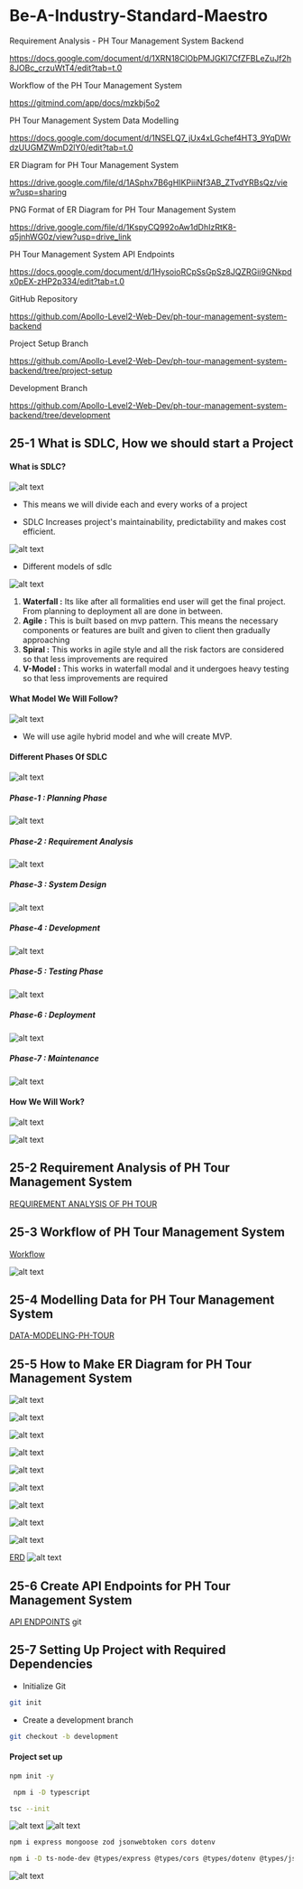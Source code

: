 # Be-A-Industry-Standard-Maestro

Requirement Analysis - PH Tour Management System Backend

https://docs.google.com/document/d/1XRN18ClObPMJGKl7CfZFBLeZuJf2h8JOBc_crzuWtT4/edit?tab=t.0



Workflow of the PH Tour Management System 

https://gitmind.com/app/docs/mzkbj5o2



PH Tour Management System Data Modelling

https://docs.google.com/document/d/1NSELQ7_jUx4xLGchef4HT3_9YqDWrdzUUGMZWmD2lY0/edit?tab=t.0



ER Diagram for PH Tour Management System

https://drive.google.com/file/d/1ASphx7B6gHIKPiiiNf3AB_ZTvdYRBsQz/view?usp=sharing



PNG Format of ER Diagram for PH Tour Management System

https://drive.google.com/file/d/1KspyCQ992oAw1dDhIzRtK8-q5jnhWG0z/view?usp=drive_link



PH Tour Management System API Endpoints

https://docs.google.com/document/d/1HysoioRCpSsGpSz8JQZRGii9GNkpdx0pEX-zHP2p334/edit?tab=t.0



GitHub Repository

https://github.com/Apollo-Level2-Web-Dev/ph-tour-management-system-backend



Project Setup Branch

https://github.com/Apollo-Level2-Web-Dev/ph-tour-management-system-backend/tree/project-setup



Development Branch

https://github.com/Apollo-Level2-Web-Dev/ph-tour-management-system-backend/tree/development

## 25-1 What is SDLC, How we should start a Project

#### What is SDLC? 

![alt text](image.png)

- This means we will divide each and every works of a project 

- SDLC Increases project's maintainability, predictability and makes cost efficient.  

![alt text](image-1.png)

- Different models of sdlc 

![alt text](image-2.png)

1. **Waterfall :** Its like after all formalities end user will get the final project. From planning to deployment all are done in between. 
2. **Agile :** This is built based on mvp pattern. This means the necessary components or features are built and given to client then gradually approaching
3. **Spiral :** This works in agile style and all the risk factors are considered so that less improvements are required 
4. **V-Model :** This works in waterfall modal and it undergoes heavy testing so that less improvements are required 

#### What Model We Will Follow? 
![alt text](image-3.png)
- We will use agile hybrid model and whe will create MVP. 

#### Different Phases Of SDLC 

![alt text](image-4.png)

##### Phase-1 : Planning Phase 

![alt text](image-5.png)

##### Phase-2 : Requirement Analysis

![alt text](image-6.png)

##### Phase-3 : System Design 

![alt text](image-7.png)

##### Phase-4 : Development

![alt text](image-8.png)

##### Phase-5 : Testing Phase 

![alt text](image-10.png)

##### Phase-6 : Deployment 

![alt text](image-9.png)

##### Phase-7 : Maintenance  

![alt text](image-11.png)


#### How We Will Work?

![alt text](image-12.png)

![alt text](image-13.png)

## 25-2 Requirement Analysis of PH Tour Management System

[REQUIREMENT ANALYSIS OF PH TOUR](https://docs.google.com/document/d/18-PxR_7rhUsh1oyNc1TZ39aY837bxvzoz7XW-xn2ehk/edit?usp=sharing)


## 25-3 Workflow of PH Tour Management System

[Workflow](https://gitmind.com/app/docs/m0k204te)

![alt text](image-14.png)

## 25-4 Modelling Data for PH Tour Management System

[DATA-MODELING-PH-TOUR](https://docs.google.com/document/d/17LyBRqUM2FAgLNUzTpR6Ecq3clLwsoFhUQNLVBWpqDI/edit?usp=sharing)

## 25-5 How to Make ER Diagram for PH Tour Management System

![alt text](image-15.png)

![alt text](image-16.png)

![alt text](image-17.png)

![alt text](image-18.png)

![alt text](image-19.png)

![alt text](image-20.png)

![alt text](image-21.png)

![alt text](image-22.png)

![alt text](image-23.png)

[ERD](https://drive.google.com/file/d/1-63IaqNgZJfUDU34sk3IHX__raqn8CD1/view?usp=sharing)
![alt text](image-24.png)


## 25-6 Create API Endpoints for PH Tour Management System

[API ENDPOINTS](https://docs.google.com/document/d/1B_Qc6ocEB5eF7iAidmET1BxGwsdGdfVaP2raLGepYaY/edit?usp=sharing)
git


## 25-7 Setting Up Project with Required Dependencies

- Initialize Git 

```bash
git init 
```
- Create a development branch 

```bash 
git checkout -b development  
```
#### Project set up
```bash 
npm init -y 
```
```bash 
 npm i -D typescript
```
```bash 
tsc --init
```
![alt text](image.png)
![alt text](image-1.png)

```bash 
npm i express mongoose zod jsonwebtoken cors dotenv
```
```bash 
npm i -D ts-node-dev @types/express @types/cors @types/dotenv @types/jsonwebtoken
```
![alt text](image-2.png)